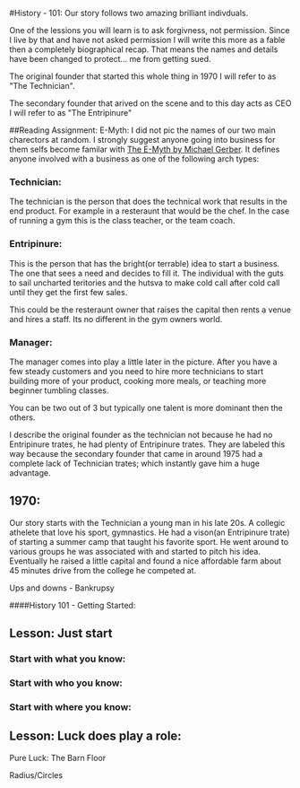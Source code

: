 
#History - 101:
Our story follows two amazing brilliant indivduals. 

One of the lessions you will learn is to ask forgivness, not permission. Since I live by that and have not asked permission I will write this more as a fable then a completely biographical recap. That means the names and details have been changed to protect... me from getting sued. 

The original founder that started this whole thing in 1970 I will refer to as "The Technician". 

The secondary founder that arived on the scene and to this day acts as CEO I will refer to as "The Entripinure"

##Reading Assignment: E-Myth:
I did not pic the names of our two main charectors at random. I strongly suggest anyone going into business for them selfs become familar with [The E-Myth by Michael Gerber](TODO:LINK). It defines anyone involved with a business as one of the following arch types:

### Technician:
The technician is the person that does the technical work that results in the end product. For example in a resteraunt that would be the chef. In the case of running a gym this is the class teacher, or the team coach.

### Entripinure:
This is the person that has the bright(or terrable) idea to start a business. The one that sees a need and decides to fill it. The individual with the guts to sail uncharted teritories and the hutsva to make cold call after cold call until they get the first few sales. 

This could be the resteraunt owner that raises the capital then rents a venue and hires a staff. Its no different in the gym owners world.

### Manager:
The manager comes into play a little later in the picture. After you have a few steady customers and you need to hire more technicians to start building more of your product, cooking more meals, or teaching more beginner tumbling classes. 



You can be two out of 3 but typically one talent is more dominant then the others.

I describe the original founder as the technician not because he had no Entripinure trates, he had plenty of Entripinure trates. They are labeled this way because the secondary founder that came in around 1975 had a complete lack of Technician trates; which instantly gave him a huge advantage. 







## 1970:
Our story starts with the Technician a young man in his late 20s. A collegic athelete that love his sport, gymnastics. He had a vison(an Entripinure trate) of starting a summer camp that taught his favorite sport. He went around to various groups he was associated with and started to pitch his idea. Eventually he raised a little capital and found a nice affordable farm about 45 minutes drive from the college he competed at. 





Ups and downs - Bankrupsy


####History 101 - Getting Started:
## Lesson: Just start
### Start with what you know:

### Start with who you know:

### Start with where you know:


## Lesson: Luck does play a role:


Pure Luck: The Barn Floor

Radius/Circles

